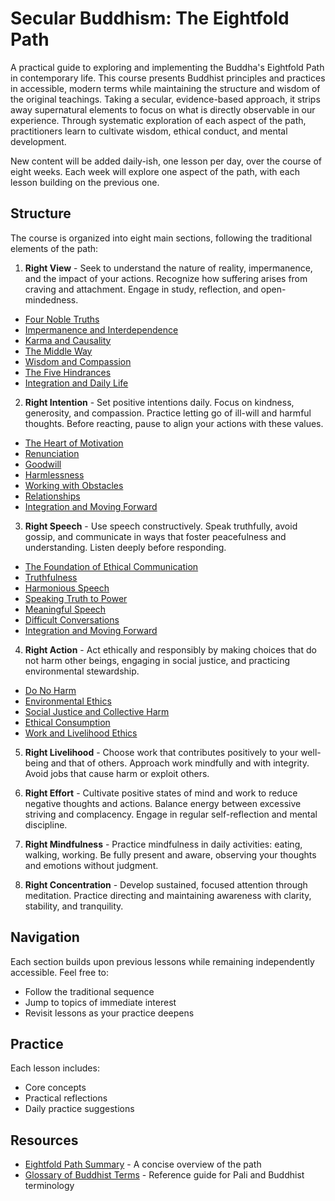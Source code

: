 # Secular Buddhism: The Eightfold Path

A practical guide to exploring and implementing the Buddha's Eightfold Path in contemporary life. This course presents Buddhist principles and practices in accessible, modern terms while maintaining the structure and wisdom of the original teachings. Taking a secular, evidence-based approach, it strips away supernatural elements to focus on what is directly observable in our experience. Through systematic exploration of each aspect of the path, practitioners learn to cultivate wisdom, ethical conduct, and mental development.  

New content will be added daily-ish, one lesson per day, over the course of eight weeks. Each week will explore one aspect of the path, with each lesson building on the previous one.

## Structure

The course is organized into eight main sections, following the traditional elements of the path:

1. **Right View** - Seek to understand the nature of reality, impermanence, and the impact of your actions. Recognize how suffering arises from craving and attachment. Engage in study, reflection, and open-mindedness.  

- [Four Noble Truths](eightfold-path/1-right-view/01-four-noble-truths.md)
- [Impermanence and Interdependence](eightfold-path/1-right-view/02-impermanence-interdependence.md)
- [Karma and Causality](eightfold-path/1-right-view/03-karma.md)
- [The Middle Way](eightfold-path/1-right-view/04-middle-way.md)
- [Wisdom and Compassion](eightfold-path/1-right-view/05-wisdom-compassion.md)
- [The Five Hindrances](eightfold-path/1-right-view/06-five-hindrances.md)
- [Integration and Daily Life](eightfold-path/1-right-view/07-integration-and-daily-life.md)

2. **Right Intention** - Set positive intentions daily. Focus on kindness, generosity, and compassion. Practice letting go of ill-will and harmful thoughts. Before reacting, pause to align your actions with these values.
- [The Heart of Motivation](eightfold-path/2-right-intention/01-heart-of-motivation.md)
- [Renunciation](eightfold-path/2-right-intention/02-renunciation.md)
- [Goodwill](eightfold-path/2-right-intention/03-goodwill.md)
- [Harmlessness](eightfold-path/2-right-intention/04-harmlessness.md)
- [Working with Obstacles](eightfold-path/2-right-intention/05-working-with-obstacles.md)
- [Relationships](eightfold-path/2-right-intention/06-relationships.md)
- [Integration and Moving Forward](eightfold-path/2-right-intention/07-intention-integration.md)

3. **Right Speech** - Use speech constructively. Speak truthfully, avoid gossip, and communicate in ways that foster peacefulness and understanding. Listen deeply before responding.
- [The Foundation of Ethical Communication](eightfold-path/3-right-speech/01-foundation-of-right-speech.md)
- [Truthfulness](eightfold-path/3-right-speech/02-truthfulness.md)
- [Harmonious Speech](eightfold-path/3-right-speech/03-harmonious-speech.md)
- [Speaking Truth to Power](eightfold-path/3-right-speech/04-speaking-truth-to-power.md)
- [Meaningful Speech](eightfold-path/3-right-speech/05-meaningful-speech.md)
- [Difficult Conversations](eightfold-path/3-right-speech/06-difficult-conversations.md)
- [Integration and Moving Forward](eightfold-path/3-right-speech/07-speech-integration.md)

4. **Right Action** - Act ethically and responsibly by making choices that do not harm other beings, engaging in social justice, and practicing environmental stewardship.  
- [Do No Harm](eightfold-path/4-right-action/01-do-no-harm.md)
- [Environmental Ethics](eightfold-path/4-right-action/02-environmental-ethics.md)
- [Social Justice and Collective Harm](eightfold-path/4-right-action/03-social-justice.md)
- [Ethical Consumption](eightfold-path/4-right-action/04-ethical-consumption.md)
- [Work and Livelihood Ethics](eightfold-path/4-right-action/05-work-livelihood.md)

5. **Right Livelihood** - Choose work that contributes positively to your well-being and that of others. Approach work mindfully and with integrity. Avoid jobs that cause harm or exploit others.  

6. **Right Effort** - Cultivate positive states of mind and work to reduce negative thoughts and actions. Balance energy between excessive striving and complacency. Engage in regular self-reflection and mental discipline.  

7. **Right Mindfulness** - Practice mindfulness in daily activities: eating, walking, working. Be fully present and aware, observing your thoughts and emotions without judgment.  

8. **Right Concentration** - Develop sustained, focused attention through meditation. Practice directing and maintaining awareness with clarity, stability, and tranquility.

## Navigation

Each section builds upon previous lessons while remaining independently accessible. Feel free to:
- Follow the traditional sequence
- Jump to topics of immediate interest
- Revisit lessons as your practice deepens

## Practice

Each lesson includes:
- Core concepts
- Practical reflections
- Daily practice suggestions

## Resources

- [Eightfold Path Summary](overview-tldr.md) - A concise overview of the path
- [Glossary of Buddhist Terms](glossary.md) - Reference guide for Pali and Buddhist terminology